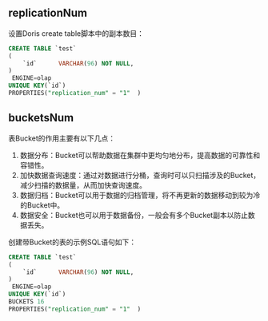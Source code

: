 ## replicationNum
设置Doris create table脚本中的副本数目：
```sql
CREATE TABLE `test`
(
    `id`      VARCHAR(96) NOT NULL,
)
 ENGINE=olap
UNIQUE KEY(`id`)
PROPERTIES("replication_num" = "1"  )
```

## bucketsNum
表Bucket的作用主要有以下几点：

1. 数据分布：Bucket可以帮助数据在集群中更均匀地分布，提高数据的可靠性和容错性。
2. 加快数据查询速度：通过对数据进行分桶，查询时可以只扫描涉及的Bucket，减少扫描的数据量，从而加快查询速度。
3. 数据归档：Bucket可以用于数据的归档管理，将不再更新的数据移动到较为冷的Bucket中。
4. 数据安全：Bucket也可以用于数据备份，一般会有多个Bucket副本以防止数据丢失。

创建带Bucket的表的示例SQL语句如下：
```sql
CREATE TABLE `test`
(
    `id`      VARCHAR(96) NOT NULL,
)
 ENGINE=olap
UNIQUE KEY(`id`)
BUCKETS 16
PROPERTIES("replication_num" = "1"  )
```